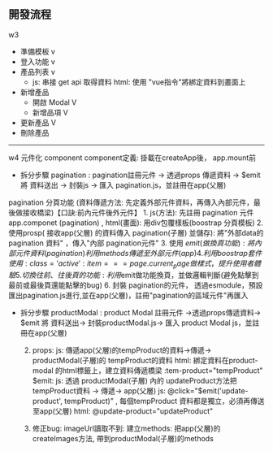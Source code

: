
## 開發流程
   w3
- 準備模板 v
- 登入功能 v
- 產品列表 v
  -  js: 串接 get api 取得資料   html: 使用 "vue指令"將綁定資料到畫面上 
- 新增產品
  - 開啟 Modal V
  - 新增品項 V
- 更新產品  V
- 刪除產品    
  
-------------

w4 元件化 component
   component定義: 掛載在createApp後， app.mount前


  
- 拆分步驟 pagination : pagination註冊元件 → 透過props 傳遞資料 → $emit 將 資料送出 → 封裝js → 匯入 pagination.js，並註冊在app(父層)

pagination 分頁功能 
(資料傳遞方法: 先定義外部元件資料，再傳入內部元件，最後做接收橋梁)【口訣:前內元件後外元件】
    1. js(方法): 先註冊 pagination 元件 app.componet (pagination)  , html(畫面): 用div包覆樣板(boostrap 分頁模板)
    2. 使用prosp( 接收app(父層) 的資料傳入 pagination(子層) 並儲存):   將"外部data的 pagination 資料" ，傳入"內部 pagination元件"
    3. 使用 $emit( 做換頁功能): 將內部元件資料(pagination)利用methods 傳遞至外部元件(app)
    4. 利用boostrap套件使用 :class={'active': item === page.current_page} 做樣式， 提升使用者體驗
    5. 切換往前、往後頁的功能:  利用$emit做功能換頁，並做邏輯判斷(避免點擊到最前或最後頁還能點擊的bug)
    6. 封裝 pagination的元件， 透過esmodule，預設匯出pagination.js進行,並在app(父層)，註冊"pagination的區域元件"再匯入


- 拆分步驟 productModal :  product Modal 註冊元件 →透過props傳遞資料→ $emit 將 資料送出→ 封裝productModal.js→ 匯入 product Modal js，並註冊在app(父層)

  <!-- 1.(資料) 註冊 productModal 全域元件  ， (畫面) html : 用 <product-modal></product-modal> 標籤渲染元件資料-->
  2. props: js: 傳遞app(父層)的tempProduct的資料→傳遞→ productModal(子層)的 tempProduct的資料
            html: 綁定資料在product-modal 的html標籤上，建立資料傳遞橋梁  :tem-product="tempProduct"
     $emit:  js: 透過  productModal(子層) 內的 updateProduct方法把 tempProduct資料 → 傳遞→ app(父層)  
                 js: @click="$emit('update-product', tempProduct)" , 每個tempProduct 資料都是獨立，必須再傳送至app(父層)
                 html: @update-product="updateProduct"
  
  3. 修正bug: imageUrl讀取不到:  建立methods: 把app(父層)的createImages方法,
              帶到productModal(子層)的methods
             
              
